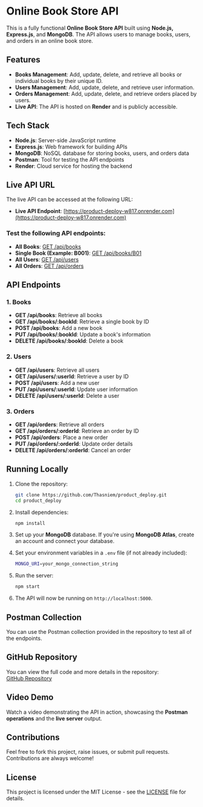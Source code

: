 # Online Book Store API

This is a fully functional **Online Book Store API** built using **Node.js, Express.js**, and **MongoDB**. The API allows users to manage books, users, and orders in an online book store.

## Features

- **Books Management**: Add, update, delete, and retrieve all books or individual books by their unique ID.
- **Users Management**: Add, update, delete, and retrieve user information.
- **Orders Management**: Add, update, delete, and retrieve orders placed by users.
- **Live API**: The API is hosted on **Render** and is publicly accessible.

## Tech Stack

- **Node.js**: Server-side JavaScript runtime
- **Express.js**: Web framework for building APIs
- **MongoDB**: NoSQL database for storing books, users, and orders data
- **Postman**: Tool for testing the API endpoints
- **Render**: Cloud service for hosting the backend

## Live API URL

The live API can be accessed at the following URL:

- **Live API Endpoint**: [https://product-deploy-w817.onrender.com](https://product-deploy-w817.onrender.com)

### Test the following API endpoints:
- **All Books**: [GET /api/books](https://product-deploy-w817.onrender.com/api/books)
- **Single Book (Example: B001)**: [GET /api/books/B01](https://product-deploy-w817.onrender.com/api/books/B01)
- **All Users**: [GET /api/users](https://product-deploy-w817.onrender.com/api/users)
- **All Orders**: [GET /api/orders](https://product-deploy-w817.onrender.com/api/orders)

## API Endpoints

### 1. Books

- **GET /api/books**: Retrieve all books
- **GET /api/books/:bookId**: Retrieve a single book by ID
- **POST /api/books**: Add a new book
- **PUT /api/books/:bookId**: Update a book's information
- **DELETE /api/books/:bookId**: Delete a book

### 2. Users

- **GET /api/users**: Retrieve all users
- **GET /api/users/:userId**: Retrieve a user by ID
- **POST /api/users**: Add a new user
- **PUT /api/users/:userId**: Update user information
- **DELETE /api/users/:userId**: Delete a user

### 3. Orders

- **GET /api/orders**: Retrieve all orders
- **GET /api/orders/:orderId**: Retrieve an order by ID
- **POST /api/orders**: Place a new order
- **PUT /api/orders/:orderId**: Update order details
- **DELETE /api/orders/:orderId**: Cancel an order

## Running Locally

1. Clone the repository:
    ```bash
    git clone https://github.com/Thasniem/product_deploy.git
    cd product_deploy
    ```

2. Install dependencies:
    ```bash
    npm install
    ```

3. Set up your **MongoDB** database. If you're using **MongoDB Atlas**, create an account and connect your database.

4. Set your environment variables in a `.env` file (if not already included):
    ```bash
    MONGO_URI=your_mongo_connection_string
    ```

5. Run the server:
    ```bash
    npm start
    ```

6. The API will now be running on `http://localhost:5000`.

## Postman Collection

You can use the Postman collection provided in the repository to test all of the endpoints.

## GitHub Repository

You can view the full code and more details in the repository:  
[GitHub Repository](https://github.com/Thasniem/product_deploy)

## Video Demo

Watch a video demonstrating the API in action, showcasing the **Postman operations** and the **live server** output.

## Contributions

Feel free to fork this project, raise issues, or submit pull requests. Contributions are always welcome!

## License

This project is licensed under the MIT License - see the [LICENSE](LICENSE) file for details.
